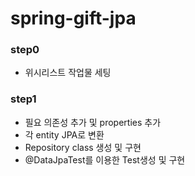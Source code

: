 # spring-gift-jpa
### step0
- 위시리스트 작업물 세팅

### step1
- 필요 의존성 추가 및 properties 추가
- 각 entity JPA로 변환
- Repository class 생성 및 구현
- @DataJpaTest를 이용한 Test생성 및 구현
